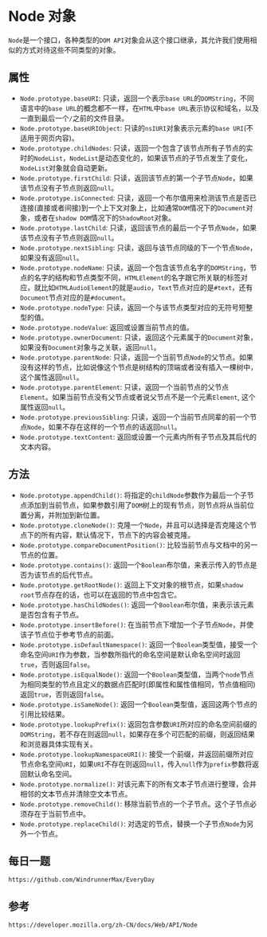# Node 对象

`Node`是一个接口，各种类型的`DOM API`对象会从这个接口继承，其允许我们使用相似的方式对待这些不同类型的对象。

## 属性

- `Node.prototype.baseURI`: 只读，返回一个表示`base URL`的`DOMString`，不同语言中的`base URL`的概念都不一样，在`HTML`中`base URL`表示协议和域名，以及一直到最后一个`/`之前的文件目录。
- `Node.prototype.baseURIObject`: 只读的`nsIURI`对象表示元素的`base URI`(不适用于网页内容)。
- `Node.prototype.childNodes`: 只读，返回一个包含了该节点所有子节点的实时的`NodeList`，`NodeList`是动态变化的，如果该节点的子节点发生了变化，`NodeList`对象就会自动更新。
- `Node.prototype.firstChild`: 只读，返回该节点的第一个子节点`Node`，如果该节点没有子节点则返回`null`。
- `Node.prototype.isConnected`: 只读，返回一个布尔值用来检测该节点是否已连接(直接或者间接)到一个上下文对象上，比如通常`DOM`情况下的`Document`对象，或者在`shadow DOM`情况下的`ShadowRoot`对象。
- `Node.prototype.lastChild`: 只读，返回该节点的最后一个子节点`Node`，如果该节点没有子节点则返回`null`。
- `Node.prototype.nextSibling`: 只读，返回与该节点同级的下一个节点`Node`，如果没有返回`null`。
- `Node.prototype.nodeName`: 只读，返回一个包含该节点名字的`DOMString`，节点的名字的结构和节点类型不同，`HTMLElement`的名字跟它所关联的标签对应，就比如`HTMLAudioElement`的就是`audio`，`Text`节点对应的是`#text`，还有`Document`节点对应的是`#document`。
- `Node.prototype.nodeType`: 只读，返回一个与该节点类型对应的无符号短整型的值。
- `Node.prototype.nodeValue`: 返回或设置当前节点的值。
- `Node.prototype.ownerDocument`: 只读，返回这个元素属于的`Document`对象，如果没有`Document`对象与之关联，返回`null`。
- `Node.prototype.parentNode`: 只读，返回一个当前节点`Node`的父节点。如果没有这样的节点，比如说像这个节点是树结构的顶端或者没有插入一棵树中， 这个属性返回`null`。
- `Node.prototype.parentElement`: 只读，返回一个当前节点的父节点`Element`。如果当前节点没有父节点或者说父节点不是一个元素`Element`, 这个属性返回`null`。
- `Node.prototype.previousSibling`: 只读，返回一个当前节点同辈的前一个节点`Node`，如果不存在这样的一个节点的话返回`null`。
- `Node.prototype.textContent`: 返回或设置一个元素内所有子节点及其后代的文本内容。

## 方法

- `Node.prototype.appendChild()`: 将指定的`childNode`参数作为最后一个子节点添加到当前节点，如果参数引用了`DOM`树上的现有节点，则节点将从当前位置分离，并附加到新位置。
- `Node.prototype.cloneNode()`: 克隆一个`Node`，并且可以选择是否克隆这个节点下的所有内容，默认情况下，节点下的内容会被克隆。
- `Node.prototype.compareDocumentPosition()`: 比较当前节点与文档中的另一节点的位置。
- `Node.prototype.contains()`: 返回一个`Boolean`布尔值，来表示传入的节点是否为该节点的后代节点。
- `Node.prototype.getRootNode()`: 返回上下文对象的根节点，如果`shadow root`节点存在的话，也可以在返回的节点中包含它。
- `Node.prototype.hasChildNodes()`: 返回一个`Boolean`布尔值，来表示该元素是否包含有子节点。
- `Node.prototype.insertBefore()`: 在当前节点下增加一个子节点`Node`，并使该子节点位于参考节点的前面。
- `Node.prototype.isDefaultNamespace()`: 返回一个`Boolean`类型值，接受一个命名空间`URI`作为参数，当参数所指代的命名空间是默认命名空间时返回`true`，否则返回`false`。
- `Node.prototype.isEqualNode()`: 返回一个`Boolean`类型值，当两个`node`节点为相同类型的节点且定义的数据点匹配时(即属性和属性值相同，节点值相同)返回`true`，否则返回`false`。
- `Node.prototype.isSameNode()`: 返回一个`Boolean`类型值，返回这两个节点的引用比较结果。
- `Node.prototype.lookupPrefix()`: 返回包含参数`URI`所对应的命名空间前缀的`DOMString`，若不存在则返回`null`，如果存在多个可匹配的前缀，则返回结果和浏览器具体实现有关。
- `Node.prototype.lookupNamespaceURI()`: 接受一个前缀，并返回前缀所对应节点命名空间`URI`，如果`URI`不存在则返回`null`，传入`null`作为`prefix`参数将返回默认命名空间。
- `Node.prototype.normalize()`: 对该元素下的所有文本子节点进行整理，合并相邻的文本节点并清除空文本节点。
- `Node.prototype.removeChild()`: 移除当前节点的一个子节点。这个子节点必须存在于当前节点中。
- `Node.prototype.replaceChild()`: 对选定的节点，替换一个子节点`Node`为另外一个节点。

## 每日一题

```
https://github.com/WindrunnerMax/EveryDay
```

## 参考

```
https://developer.mozilla.org/zh-CN/docs/Web/API/Node
```
